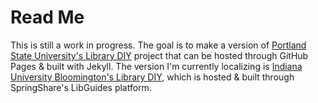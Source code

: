# Read Me  

This is still a work in progress. The goal is to make a version of [Portland State University's Library DIY](https://library.pdx.edu) project that can be hosted through GitHub Pages & built with Jekyll. The version I'm currently localizing is [Indiana University Bloomington's Library DIY](https://guides.libraries.indiana.edu/diy), which is hosted & built through SpringShare's LibGuides platform.  

